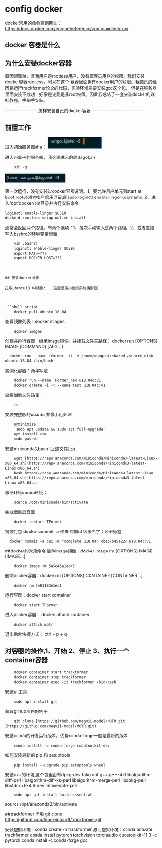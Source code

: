 
# config docker
docker常用的命令查询网址：https://docs.docker.com/engine/reference/commandline/run/


## docker 容器是什么

## 为什么安装docker容器

原因很简单，普通用户是rootless用户，没有管理员用户的权限。我们安装docker容器rootless，可以在这个
容器里面拥有docker用户的权限。我自己的经历是运行trackformer论文的代码，实验环境需要安装gcc这个包，
但是在服务器里面安装不成功，好像是说我是非root权限。因此我总结了一套安装docker的详细教程，手把手安装。

-----------------怎样安装自己的docker容器----------------------------

## 前置工作
进入初始服务器aha：
![](../mpi_server/pics/docker/service_Initial.png)

进入带显卡的服务器，我这里进入的是dagobah
```shell
    sit -g
```
![](../mpi_server/pics/docker/service_dagobah.png)


第一次运行，没有安装过docker容器说明。1、要允许用户单元到start at boot,root必须为帐户启用逗留,即sudo loginctl enable-linger username.
2、进入/opt/docker/bin目录并执行安装命令

```shell
loginctl enable-linger $USER
dockerd-rootless-setuptool.sh install
```


通常会返回两个路径。有两个选项：1、每次手动输入这两个路径。2、或者直接写入bashrc的环境变量里面

```shell
    vim .bashrc
    loginctl enable-linger $USER
    export PATH=???
    export DOCKER_HOST=???



## 安装docker步骤

拉取ubuntu18.04镜像:  （这里是最小化的系统镜像包）


````

```

```shell script
    docker pull ubuntu:18.04
```

查看镜像列表：docker images
```shell script
    docker images
```

创建并运行容器，继承image镜像。并挂载文件夹路径： docker run [OPTIONS] IMAGE [COMMAND] [ARG...]

```shell script
  docker run --name TFormer -ti -v /home/wangcui/shared:/shared_disk ubuntu:18.04 /bin/bash
```




实例化容器：两种写法

```shell script
    docker run --name TFormer_new u18.04c:v1
    docker create -i -t --name test u18.04c:v1
```

查看当前文件路径：
```
    ls
```

安装完整版的ubuntu
非最小化处理 
```shell script
    unminimize
    `sudo apt update && sudo apt full-upgrade`
    apt install vim
    sudo passwd
```
    
    
安装miniconda3,bash [上述文件][.sh](http://xxx.sh)
```shell script
    wget [https://repo.anaconda.com/miniconda/Miniconda3-latest-Linux-x86_64.sh](https://repo.anaconda.com/miniconda/Miniconda3-latest-Linux-x86_64.sh)
    bash https://repo.anaconda.com/miniconda/Miniconda3-latest-Linux-x86_64.sh](https://repo.anaconda.com/miniconda/Miniconda3-latest-Linux-x86_64.sh
```



激活环境conda环境：
```shell script
    source /opt/miniconda/bin/activate
```

完成后重启容器
```shell script
    docker restart TFormer
```


镜像打包 docker commit -a 作者  容器id 容器名字：容器标签
```shell script
  docker commit -a cui -m "complete u18.04" cbe37b45a22c u18.04c:v1
```




##docker的常用命令
删除image镜像：docker image rm [OPTIONS] IMAGE [IMAGE...]
```shell script
    docker image rm 5a5c46a1ad43
```


删除docker容器：docker rm [OPTIONS] CONTAINER [CONTAINER...]
```shell script
    docker rm 9e81183e5ec1
```

运行容器：docker start container
```shell script
    docker start TFormer
```

进入docker容器： docker attach container
```shell script
    docker attach motr
```
退出后台快捷方式： ctrl + p + q




## 对容器的操作,1、开始 2、停止 3、执行一个container容器
```shell script
    docker container start trackformer
    docker container stop trackformer
    docker container exec -it trackformer /bin/bash
```


安装git工具
```shell script
    sudo apt install git
```


获取github项目的例子
```shell script
    git clone [https://github.com/megvii-model/MOTR.git](https://github.com/megvii-model/MOTR.git)
```

安装conda的开发运行版本，优势conda-forge一般是最新的版本
```shell script
    conda install -c conda-forge cudatoolkit-dev
```

如何安装最新的 pip 和 setuptools
```shell script
    pip install --upgrade pip setuptools wheel
```

安装c++的环境,这个包里面有dpkg-dev fakeroot g++ g++-4.6 libalgorithm-diff-perl
  libalgorithm-diff-xs-perl libalgorithm-merge-perl
  libdpkg-perl libstdc++6-4.6-dev libtimedate-perl
```shell script
    sudo apt-get install build-essential
```




source /opt/anaconda3/bin/activate


##trackformer 环境
git clone https://github.com/timmeinhardt/trackformer.git

安装虚拟环境：conda create -n trackformer
激活虚拟环境：conda activate trackformer
conda install pytorch torchvision torchaudio cudatoolkit=11.3 -c pytorch
conda install -c conda-forge gcc





